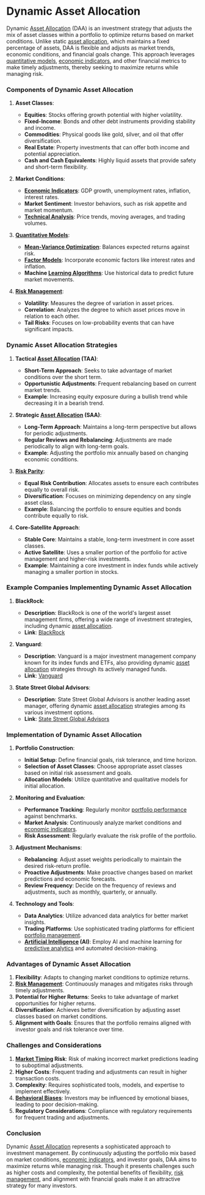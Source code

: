 # Dynamic Asset Allocation

Dynamic [Asset Allocation](../a/asset_allocation.md) (DAA) is an investment strategy that adjusts the mix of asset classes within a portfolio to optimize returns based on market conditions. Unlike static [asset allocation](../a/asset_allocation.md), which maintains a fixed percentage of assets, DAA is flexible and adjusts as market trends, economic conditions, and financial goals change. This approach leverages [quantitative models](../q/quantitative_models.md), [economic indicators](../e/economic_indicators.md), and other financial metrics to make timely adjustments, thereby seeking to maximize returns while managing risk.

### Components of Dynamic Asset Allocation

1. **Asset Classes**:
    - **Equities**: Stocks offering growth potential with higher volatility.
    - **Fixed-Income**: Bonds and other debt instruments providing stability and income.
    - **Commodities**: Physical goods like gold, silver, and oil that offer diversification.
    - **Real Estate**: Property investments that can offer both income and potential appreciation.
    - **Cash and Cash Equivalents**: Highly liquid assets that provide safety and short-term flexibility.

2. **Market Conditions**:
    - **[Economic Indicators](../e/economic_indicators.md)**: GDP growth, unemployment rates, inflation, interest rates.
    - **Market Sentiment**: Investor behaviors, such as risk appetite and market momentum.
    - **[Technical Analysis](../t/technical_analysis.md)**: Price trends, moving averages, and trading volumes.

3. **[Quantitative Models](../q/quantitative_models.md)**:
    - **[Mean-Variance Optimization](../m/mean-variance_optimization.md)**: Balances expected returns against risk.
    - **[Factor Models](../f/factor_models.md)**: Incorporate economic factors like interest rates and inflation.
    - **Machine [Learning Algorithms](../l/learning_algorithms_in_trading.md)**: Use historical data to predict future market movements.

4. **[Risk Management](../r/risk_management.md)**:
    - **Volatility**: Measures the degree of variation in asset prices.
    - **Correlation**: Analyzes the degree to which asset prices move in relation to each other.
    - **Tail Risks**: Focuses on low-probability events that can have significant impacts.

### Dynamic Asset Allocation Strategies

1. **Tactical [Asset Allocation](../a/asset_allocation.md) (TAA)**:
    - **Short-Term Approach**: Seeks to take advantage of market conditions over the short term.
    - **Opportunistic Adjustments**: Frequent rebalancing based on current market trends.
    - **Example**: Increasing equity exposure during a bullish trend while decreasing it in a bearish trend.

2. **Strategic [Asset Allocation](../a/asset_allocation.md) (SAA)**:
    - **Long-Term Approach**: Maintains a long-term perspective but allows for periodic adjustments.
    - **Regular Reviews and Rebalancing**: Adjustments are made periodically to align with long-term goals.
    - **Example**: Adjusting the portfolio mix annually based on changing economic conditions.

3. **[Risk Parity](../r/risk_parity.md)**:
    - **Equal Risk Contribution**: Allocates assets to ensure each contributes equally to overall risk.
    - **Diversification**: Focuses on minimizing dependency on any single asset class.
    - **Example**: Balancing the portfolio to ensure equities and bonds contribute equally to risk.

4. **Core-Satellite Approach**:
    - **Stable Core**: Maintains a stable, long-term investment in core asset classes.
    - **Active Satellite**: Uses a smaller portion of the portfolio for active management and higher-risk investments.
    - **Example**: Maintaining a core investment in index funds while actively managing a smaller portion in stocks.

### Example Companies Implementing Dynamic Asset Allocation

1. **BlackRock**:
    - **Description**: BlackRock is one of the world's largest asset management firms, offering a wide range of investment strategies, including dynamic [asset allocation](../a/asset_allocation.md).
    - **Link**: [BlackRock](https://www.blackrock.com)

2. **Vanguard**:
    - **Description**: Vanguard is a major investment management company known for its index funds and ETFs, also providing dynamic [asset allocation](../a/asset_allocation.md) strategies through its actively managed funds.
    - **Link**: [Vanguard](https://www.vanguard.com)

3. **State Street Global Advisors**:
    - **Description**: State Street Global Advisors is another leading asset manager, offering dynamic [asset allocation](../a/asset_allocation.md) strategies among its various investment options.
    - **Link**: [State Street Global Advisors](https://www.ssga.com)

### Implementation of Dynamic Asset Allocation

1. **Portfolio Construction**:
    - **Initial Setup**: Define financial goals, risk tolerance, and time horizon.
    - **Selection of Asset Classes**: Choose appropriate asset classes based on initial risk assessment and goals.
    - **Allocation Models**: Utilize quantitative and qualitative models for initial allocation.

2. **Monitoring and Evaluation**:
    - **Performance Tracking**: Regularly monitor [portfolio performance](../p/portfolio_performance.md) against benchmarks.
    - **Market Analysis**: Continuously analyze market conditions and [economic indicators](../e/economic_indicators.md).
    - **Risk Assessment**: Regularly evaluate the risk profile of the portfolio.

3. **Adjustment Mechanisms**:
    - **Rebalancing**: Adjust asset weights periodically to maintain the desired risk-return profile.
    - **Proactive Adjustments**: Make proactive changes based on market predictions and economic forecasts.
    - **Review Frequency**: Decide on the frequency of reviews and adjustments, such as monthly, quarterly, or annually.

4. **Technology and Tools**:
    - **Data Analytics**: Utilize advanced data analytics for better market insights.
    - **Trading Platforms**: Use sophisticated trading platforms for efficient [portfolio management](../p/portfolio_management.md).
    - **[Artificial Intelligence](../a/artificial_intelligence_in_trading.md) (AI)**: Employ AI and machine learning for [predictive analytics](../p/predictive_analytics.md) and automated decision-making.

### Advantages of Dynamic Asset Allocation

1. **Flexibility**: Adapts to changing market conditions to optimize returns.
2. **[Risk Management](../r/risk_management.md)**: Continuously manages and mitigates risks through timely adjustments.
3. **Potential for Higher Returns**: Seeks to take advantage of market opportunities for higher returns.
4. **Diversification**: Achieves better diversification by adjusting asset classes based on market conditions.
5. **Alignment with Goals**: Ensures that the portfolio remains aligned with investor goals and risk tolerance over time.

### Challenges and Considerations

1. **[Market Timing](../m/market_timing.md) Risk**: Risk of making incorrect market predictions leading to suboptimal adjustments.
2. **Higher Costs**: Frequent trading and adjustments can result in higher transaction costs.
3. **Complexity**: Requires sophisticated tools, models, and expertise to implement effectively.
4. **[Behavioral Biases](../b/behavioral_biases_in_trading.md)**: Investors may be influenced by emotional biases, leading to poor decision-making.
5. **Regulatory Considerations**: Compliance with regulatory requirements for frequent trading and adjustments.

### Conclusion

Dynamic [Asset Allocation](../a/asset_allocation.md) represents a sophisticated approach to investment management. By continuously adjusting the portfolio mix based on market conditions, [economic indicators](../e/economic_indicators.md), and investor goals, DAA aims to maximize returns while managing risk. Though it presents challenges such as higher costs and complexity, the potential benefits of flexibility, [risk management](../r/risk_management.md), and alignment with financial goals make it an attractive strategy for many investors.
